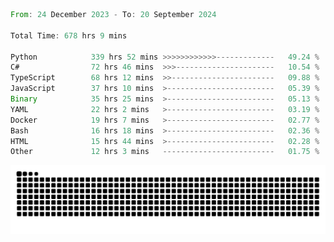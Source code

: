 <!--START_SECTION:waka-->

```rust
From: 24 December 2023 - To: 20 September 2024

Total Time: 678 hrs 9 mins

Python            339 hrs 52 mins >>>>>>>>>>>>-------------   49.24 %
C#                72 hrs 46 mins  >>>----------------------   10.54 %
TypeScript        68 hrs 12 mins  >>-----------------------   09.88 %
JavaScript        37 hrs 10 mins  >------------------------   05.39 %
Binary            35 hrs 25 mins  >------------------------   05.13 %
YAML              22 hrs 2 mins   >------------------------   03.19 %
Docker            19 hrs 7 mins   >------------------------   02.77 %
Bash              16 hrs 18 mins  >------------------------   02.36 %
HTML              15 hrs 44 mins  >------------------------   02.28 %
Other             12 hrs 3 mins   -------------------------   01.75 %
```

<!--END_SECTION:waka-->


<picture>
  <source media="(prefers-color-scheme: dark)" srcset="https://raw.githubusercontent.com/jeerawut97/jeerawut97/output/github-contribution-grid-snake.svg">
  <img alt="github contribution grid snake animation" src="https://raw.githubusercontent.com/jeerawut97/jeerawut97/output/github-contribution-grid-snake.svg">
</picture>
